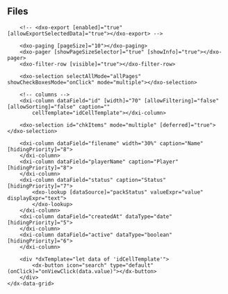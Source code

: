<div id="cardHeader" class="content-block dx-card responsive-paddings">
    <h2>Files</h2>
    <dx-form id="filterForm" [(formData)]="filter" labelLocation="top" colCount="3" minColWidth="320"
        style="width: 100%;">
        <dxi-item dataField="BeginDate" class="form-item"></dxi-item>
        <dxi-item dataField="EndDate" class="form-item"></dxi-item>
    </dx-form>
    <dx-button icon="filter" text="Filter" type="default" (onClick)="onFilterClick($event)"></dx-button>
    <dx-button icon="exports" text="Export" type="default" (onClick)="onFilterClick($event)"></dx-button>
    <!-- <dx-button icon="excel" text="Export" type="default" (onClick)="onFilterExportClick($event)"></dx-button> -->
</div>

<div class="content-block">
    <dx-data-grid id="gridContainer" class="dx-card wide-card" [dataSource]="dataSource" [showBorders]="false"
        [focusedRowEnabled]="true" [columnAutoWidth]="true" [columnHidingEnabled]="true" (onExporting)="onExporting($event)">
        
        <!-- <dxo-export [enabled]="true" [allowExportSelectedData]="true"></dxo-export> -->

        <dxo-paging [pageSize]="10"></dxo-paging>
        <dxo-pager [showPageSizeSelector]="true" [showInfo]="true"></dxo-pager>
        <dxo-filter-row [visible]="true"></dxo-filter-row>
       
        <dxo-selection selectAllMode="allPages" showCheckBoxesMode="onClick" mode="multiple"></dxo-selection>
       
        <!-- columns -->
        <dxi-column dataField="id" [width]="70" [allowFiltering]="false" [allowSorting]="false" caption=""
            cellTemplate="idCellTemplate"></dxi-column>

        <dxo-selection id="chkItems" mode="multiple" [deferred]="true"></dxo-selection>   

        <dxi-column dataField="filename" width="30%" caption="Name" [hidingPriority]="8">
        </dxi-column>
        <dxi-column dataField="playerName" caption="Player" [hidingPriority]="8">
        </dxi-column>
        <dxi-column dataField="status" caption="Status" [hidingPriority]="7">
            <dxo-lookup [dataSource]="packStatus" valueExpr="value" displayExpr="text">
            </dxo-lookup>
        </dxi-column>
        <dxi-column dataField="createdAt" dataType="date" [hidingPriority]="5">
        </dxi-column>
        <dxi-column dataField="active" dataType="boolean" [hidingPriority]="6">
        </dxi-column>

        <div *dxTemplate="let data of 'idCellTemplate'">
            <dx-button icon="search" type="default" (onClick)="onViewClick(data.value)"></dx-button>
        </div>
    </dx-data-grid>

</div>
